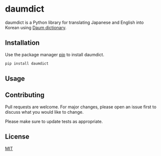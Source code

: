 # daumdict
daumdict is a Python library for translating Japanese and English into Korean using [Daum dictionary](https://dic.daum.net/).

## Installation

Use the package manager [pip](https://pip.pypa.io/en/stable/) to install daumdict.

```bash
pip install daumdict
```

## Usage

## Contributing
Pull requests are welcome. For major changes, please open an issue first to discuss what you would like to change.

Please make sure to update tests as appropriate.

## License
[MIT](https://choosealicense.com/licenses/mit/)